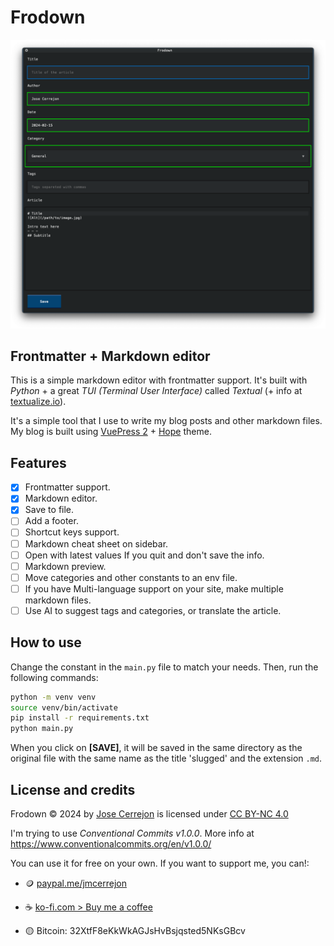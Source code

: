 # Frodown

![Frodown](./screenshot.png)

## Frontmatter + Markdown editor

This is a simple markdown editor with frontmatter support. It's built with _Python_ + a great _TUI (Terminal User Interface)_ called _Textual_ (+ info at [textualize.io](https://textualize.io)).

It's a simple tool that I use to write my blog posts and other markdown files. My blog is built using [VuePress 2](https://v2.vuepress.vuejs.org) + [Hope](https://theme-hope.vuejs.press) theme.

## Features

- [x] Frontmatter support.
- [x] Markdown editor.
- [x] Save to file.
- [ ] Add a footer.
- [ ] Shortcut keys support.
- [ ] Markdown cheat sheet on sidebar.
- [ ] Open with latest values If you quit and don't save the info.
- [ ] Markdown preview.
- [ ] Move categories and other constants to an env file.
- [ ] If you have Multi-language support on your site, make multiple markdown files.
- [ ] Use AI to suggest tags and categories, or translate the article.

## How to use

Change the constant in the `main.py` file to match your needs. Then, run the following commands:

```bash
python -m venv venv
source venv/bin/activate
pip install -r requirements.txt
python main.py
```

When you click on **[SAVE]**, it will be saved in the same directory as the original file with the same name as the title 'slugged' and the extension `.md`.

## License and credits

Frodown © 2024 by [Jose Cerrejon](https://github.com/jmcerrejon) is licensed under [CC BY-NC 4.0](http://creativecommons.org/licenses/by-nc/4.0/?ref=chooser-v1)

I'm trying to use _Conventional Commits v1.0.0_. More info at https://www.conventionalcommits.org/en/v1.0.0/

You can use it for free on your own. If you want to support me, you can!:

- 🪙 [paypal.me/jmcerrejon](https://paypal.me/jmcerrejon)

- ☕️ [ko-fi.com > Buy me a coffee](https://ko-fi.com/cerrejon)

- 🟡 Bitcoin: 32XtfF8eKkWkAGJsHvBsjqsted5NKsGBcv
